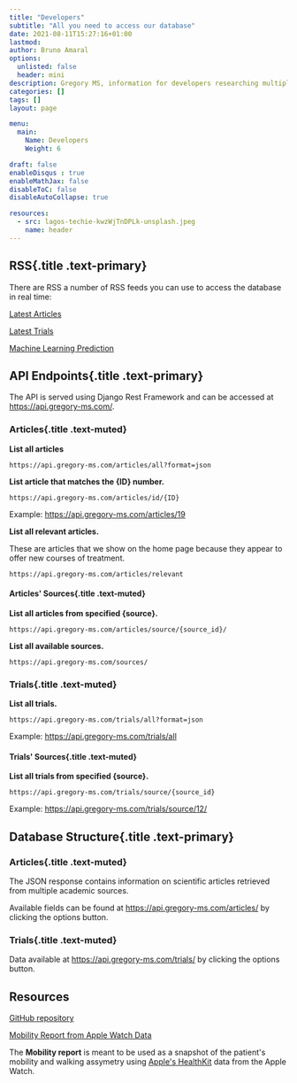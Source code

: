 ```yaml
---
title: "Developers"
subtitle: "All you need to access our database"
date: 2021-08-11T15:27:16+01:00
lastmod: 
author: Bruno Amaral
options:
  unlisted: false
  header: mini
description: Gregory MS, information for developers researching multiple sclerosis
categories: []
tags: []
layout: page

menu:
  main:
    Name: Developers
    Weight: 6

draft: false
enableDisqus : true
enableMathJax: false
disableToC: false
disableAutoCollapse: true

resources:
  - src: lagos-techie-kwzWjTnDPLk-unsplash.jpeg
    name: header
---
```


<div class="col-md-6 mx-auto">

## RSS{.title .text-primary}

There are RSS a number of RSS feeds you can use to access the database in real time:


<a class="btn btn-outline-primary umami--click--developers-rss-latest-articles" href="https://api.gregory-ms.com/feed/latest/articles/"><i class="fas fa-rss"></i> Latest Articles</a>

<a class="btn btn-outline-primary umami--click--developers-rss-l" href="https://api.gregory-ms.com/feed/latest/trials/"><i class="fas fa-rss"></i> Latest Trials</a>

<a class="btn btn-outline-primary umami--click--developers-rss-latest-trials" href="https://api.gregory-ms.com/feed/machine-learning/"><i class="fas fa-rss"></i> Machine Learning Prediction</a>



## API Endpoints{.title .text-primary}


The API is served using Django Rest Framework and can be accessed at <https://api.gregory-ms.com/>. 

### Articles{.title .text-muted}

**List all articles**

`https://api.gregory-ms.com/articles/all?format=json`

**List article that matches the {ID} number.**    

`https://api.gregory-ms.com/articles/id/{ID}`


Example: <a class="umami--click--developers-api-latest-trials-example" href="https://api.gregory-ms.com/articles/19">https://api.gregory-ms.com/articles/19</a>


**List all relevant articles.**    

These are articles that we show on the home page because they appear to offer new courses of treatment.

`https://api.gregory-ms.com/articles/relevant`

#### Articles' Sources{.title .text-muted}

**List all articles from specified {source}.**

`https://api.gregory-ms.com/articles/source/{source_id}/`


**List all available sources.**

`https://api.gregory-ms.com/sources/`

### Trials{.title .text-muted}

**List all trials.**    

`https://api.gregory-ms.com/trials/all?format=json`

Example: <a href="https://api.gregory-ms.com/trials/all">https://api.gregory-ms.com/trials/all</a>

#### Trials' Sources{.title .text-muted}

**List all trials from specified {source}.**    

`https://api.gregory-ms.com/trials/source/{source_id}`

Example: <a class="umami--click--developers-api-all-trials-by-source-example" href="https://api.gregory-ms.com/trials/source/12/">https://api.gregory-ms.com/trials/source/12/</a>

## Database Structure{.title .text-primary}

### Articles{.title .text-muted}

The JSON response contains information on scientific articles retrieved from multiple academic sources.

Available fields can be found at https://api.gregory-ms.com/articles/ by clicking the options button.


### Trials{.title .text-muted}

Data available at https://api.gregory-ms.com/trials/ by clicking the options button.

## Resources

[GitHub repository](https://github.com/brunoamaral/gregory)

[Mobility Report from Apple Watch Data](https://github.com/brunoamaral/mobility-report)

The **Mobility report** is meant to be used as a snapshot of the patient's mobility and walking assymetry using [Apple's HealthKit](https://developer.apple.com/documentation/healthkit) data from the Apple Watch.

</div>